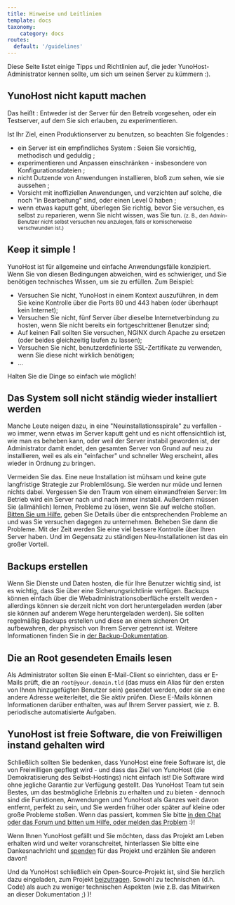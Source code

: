 ```yaml
---
title: Hinweise und Leitlinien
template: docs
taxonomy:
    category: docs
routes:
  default: '/guidelines'
---
```


Diese Seite listet einige Tipps und Richtlinien auf, die jeder YunoHost-Administrator kennen sollte, um sich um seinen Server zu kümmern :).

## YunoHost nicht kaputt machen

Das heißt : Entweder ist der Server für den Betreib vorgesehen, oder ein Testserver, auf dem Sie sich erlauben, zu experimentieren.

Ist Ihr Ziel, einen Produktionserver zu benutzen, so beachten Sie folgendes :

- ein Server ist ein empfindliches System : Seien Sie vorsichtig, methodisch und geduldig ;
- experimentieren und Anpassen einschränken - insbesondere von Konfigurationsdateien ;
- nicht Dutzende von Anwendungen installieren, bloß zum sehen, wie sie aussehen ;
- Vorsicht mit inoffiziellen Anwendungen, und verzichten auf solche, die noch "in Bearbeitung" sind, oder einen Level 0 haben ;
- wenn etwas kaputt geht, überlegen Sie richtig, bevor Sie versuchen, es selbst zu reparieren, wenn Sie nicht wissen, was Sie tun. <small>(z. B., den Admin-Benutzer nicht selbst versuchen neu anzulegen, falls er komischerweise verschwunden ist.)</small>

## Keep it simple !

YunoHost ist für allgemeine und einfache Anwendungsfälle konzipiert. Wenn Sie von diesen Bedingungen abweichen, wird es schwieriger, und Sie benötigen technisches Wissen, um sie zu erfüllen. Zum Beispiel:

- Versuchen Sie nicht, YunoHost in einem Kontext auszuführen, in dem Sie keine Kontrolle über die Ports 80 und 443 haben (oder überhaupt kein Internet);
- Versuchen Sie nicht, fünf Server über dieselbe Internetverbindung zu hosten, wenn Sie nicht bereits ein fortgeschrittener Benutzer sind;
- Auf keinen Fall sollten Sie versuchen, NGINX durch Apache zu ersetzen (oder beides gleichzeitig laufen zu lassen);
- Versuchen Sie nicht, benutzerdefinierte SSL-Zertifikate zu verwenden, wenn Sie diese nicht wirklich benötigen;
- ...

Halten Sie die Dinge so einfach wie möglich!

## Das System soll nicht ständig wieder installiert werden

Manche Leute neigen dazu, in eine "Neuinstallationsspirale" zu verfallen - wo immer, wenn etwas im Server kaputt geht und es nicht offensichtlich ist, wie man es beheben kann, oder weil der Server instabil geworden ist, der Administrator damit endet, den gesamten Server von Grund auf neu zu installieren, weil es als ein "einfacher" und schneller Weg erscheint, alles wieder in Ordnung zu bringen.

Vermeiden Sie das. Eine neue Installation ist mühsam und keine gute langfristige Strategie zur Problemlösung. Sie werden nur müde und lernen nichts dabei. Vergessen Sie den Traum von einem einwandfreien Server: Im Betrieb wird ein Server nach und nach immer instabil. Außerdem müssen Sie (allmählich) lernen, Probleme zu lösen, wenn Sie auf welche stoßen. [Bitten Sie um Hilfe](/help), geben Sie Details über die entsprechenden Probleme an und was Sie versuchen dagegen zu unternehmen. Beheben Sie dann die Probleme. Mit der Zeit werden Sie eine viel bessere Kontrolle über Ihren Server haben. Und im Gegensatz zu ständigen Neu-Installationen ist das ein großer Vorteil.

## Backups erstellen

Wenn Sie Dienste und Daten hosten, die für Ihre Benutzer wichtig sind, ist es wichtig, dass Sie über eine Sicherungsrichtlinie verfügen. Backups können einfach über die Webadministrationsoberfläche erstellt werden - allerdings können sie derzeit nicht von dort heruntergeladen werden (aber sie können auf anderem Wege heruntergeladen werden). Sie sollten regelmäßig Backups erstellen und diese an einem sicheren Ort aufbewahren, der physisch von Ihrem Server getrennt ist. Weitere Informationen finden Sie in [der Backup-Dokumentation](/backup).

## Die an Root gesendeten Emails lesen

Als Administrator sollten Sie einen E-Mail-Client so einrichten, dass er E-Mails prüft, die an `root@your.domain.tld` (das muss ein Alias für den ersten von Ihnen hinzugefügten Benutzer sein) gesendet werden, oder sie an eine andere Adresse weiterleitet, die Sie aktiv prüfen. Diese E-Mails können Informationen darüber enthalten, was auf Ihrem Server passiert, wie z. B. periodische automatisierte Aufgaben.

## YunoHost ist freie Software, die von Freiwilligen instand gehalten wird

Schließlich sollten Sie bedenken, dass YunoHost eine freie Software ist, die von Freiwilligen gepflegt wird - und dass das Ziel von YunoHost (die Demokratisierung des Selbst-Hostings) nicht einfach ist! Die Software wird ohne jegliche Garantie zur Verfügung gestellt. Das YunoHost Team tut sein Bestes, um das bestmögliche Erlebnis zu erhalten und zu bieten - dennoch sind die Funktionen, Anwendungen und YunoHost als Ganzes weit davon entfernt, perfekt zu sein, und Sie werden früher oder später auf kleine oder große Probleme stoßen. Wenn das passiert, kommen Sie bitte [in den Chat oder das Forum und bitten um Hilfe, oder melden das Problem](/help) :)!

Wenn Ihnen YunoHost gefällt und Sie möchten, dass das Projekt am Leben erhalten wird und weiter voranschreitet, hinterlassen Sie bitte eine Dankesnachricht und [spenden](https://liberapay.com/YunoHost) für das Projekt und erzählen Sie anderen davon!

Und da YunoHost schließlich ein Open-Source-Projekt ist, sind Sie herzlich dazu eingeladen, zum Projekt [beizutragen](/contribute). Sowohl zu technischen (d.h. Code) als auch zu weniger technischen Aspekten (wie z.B. das Mitwirken an dieser Dokumentation ;) )!
